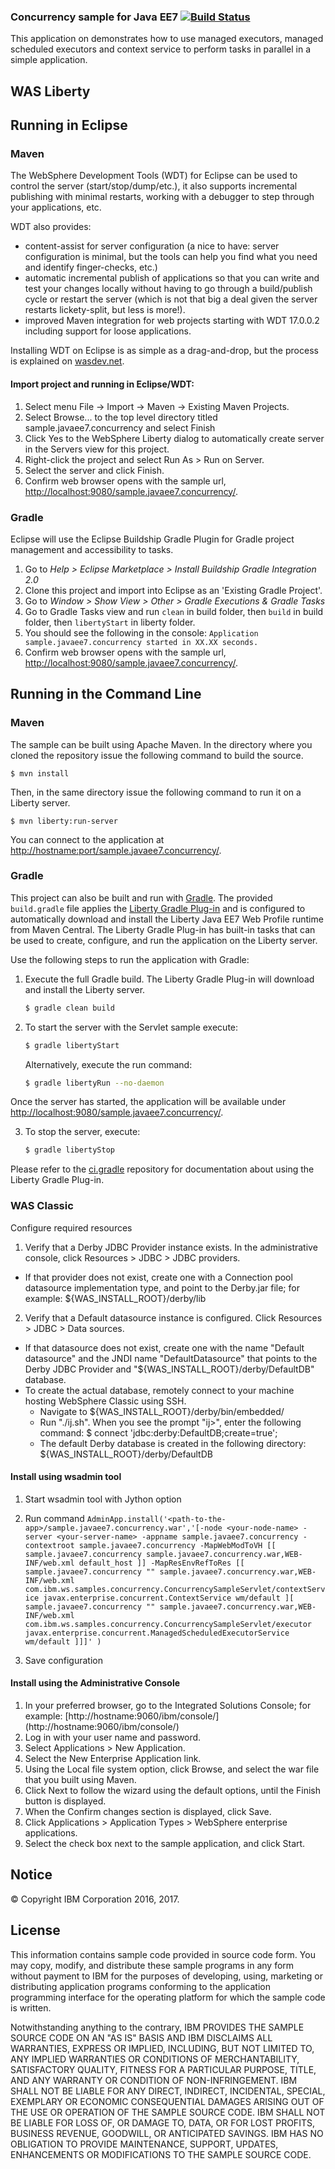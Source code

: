 ### Concurrency sample for Java EE7 [![Build Status](https://travis-ci.org/WASdev/sample.javaee7.concurrency.svg?branch=master)](https://travis-ci.org/WASdev/sample.javaee7.concurrency)

This application on demonstrates how to use managed executors, managed scheduled executors and context service to perform tasks in parallel in a simple application.

## WAS Liberty

## Running in Eclipse
### Maven
The WebSphere Development Tools (WDT) for Eclipse can be used to control the server (start/stop/dump/etc.), it also supports incremental publishing with minimal restarts, working with a debugger to step through your applications, etc.

WDT also provides:

- content-assist for server configuration (a nice to have: server configuration is minimal, but the tools can help you find what you need and identify finger-checks, etc.)
- automatic incremental publish of applications so that you can write and test your changes locally without having to go through a build/publish cycle or restart the server (which is not that big a deal given the server restarts lickety-split, but less is more!).
- improved Maven integration for web projects starting with WDT 17.0.0.2 including support for loose applications.

Installing WDT on Eclipse is as simple as a drag-and-drop, but the process is explained on [wasdev.net](https://developer.ibm.com/wasdev/downloads/liberty-profile-using-eclipse/).

#### Import project and running in Eclipse/WDT:
1.	Select menu File -> Import -> Maven -> Existing Maven Projects.
2.	Select Browse... to the top level directory titled sample.javaee7.concurrency and select Finish
3.	Click Yes to the WebSphere Liberty dialog to automatically create server in the Servers view for this project.
4.  Right-click the project and select Run As > Run on Server.
5.  Select the server and click Finish.
6.  Confirm web browser opens with the sample url, [http://localhost:9080/sample.javaee7.concurrency/](http://localhost:9080/sample.javaee7.concurrency/).

### Gradle
Eclipse will use the Eclipse Buildship Gradle Plugin for Gradle project management and accessibility to tasks.

1. Go to *Help > Eclipse Marketplace > Install Buildship Gradle Integration 2.0*
2. Clone this project and import into Eclipse as an 'Existing Gradle Project'.
3. Go to *Window > Show View > Other > Gradle Executions & Gradle Tasks*
4. Go to Gradle Tasks view and run `clean` in build folder, then `build` in build folder, then `libertyStart` in liberty folder.
5. You should see the following in the console: `Application sample.javaee7.concurrency started in XX.XX seconds.`
6. Confirm web browser opens with the sample url, [http://localhost:9080/sample.javaee7.concurrency/](http://localhost:9080/sample.javaee7.concurrency/).

## Running in the Command Line
### Maven
The sample can be built using Apache Maven. In the directory where you cloned the repository issue the following command to build the source.

  `$ mvn install`

Then, in the same directory issue the following command to run it on a Liberty server.

  `$ mvn liberty:run-server`

You can connect to the application at [http://hostname:port/sample.javaee7.concurrency/](http://hostname:port/sample.javaee7.concurrency/).

### Gradle
This project can also be built and run with [Gradle]. The provided `build.gradle` file applies the [Liberty Gradle Plug-in] and is configured to automatically download and install the Liberty Java EE7 Web Profile runtime from Maven Central. The Liberty Gradle Plug-in has built-in tasks that can be used to create, configure, and run the application on the Liberty server.

Use the following steps to run the application with Gradle:

1. Execute the full Gradle build. The Liberty Gradle Plug-in will download and install the Liberty server.
    ```bash
    $ gradle clean build
    ```

2. To start the server with the Servlet sample execute:
    ```bash
    $ gradle libertyStart
    ```

    Alternatively, execute the run command:
    ```bash
    $ gradle libertyRun --no-daemon
    ```

Once the server has started, the application will be available under [http://localhost:9080/sample.javaee7.concurrency/](http://localhost:9080/sample.javaee7.concurrency/).

3. To stop the server, execute:
    ```bash
    $ gradle libertyStop
    ```  

Please refer to the [ci.gradle] repository for documentation about using the Liberty Gradle Plug-in.

### WAS Classic

Configure required resources

1.	Verify that a Derby JDBC Provider instance exists. In the administrative console, click Resources > JDBC > JDBC providers.
  - If that provider does not exist, create one with a Connection pool datasource implementation type, and point to the Derby.jar file; for example: ${WAS_INSTALL_ROOT}/derby/lib

2.	Verify that a Default datasource instance is configured. Click Resources > JDBC > Data sources.
  - If that datasource does not exist, create one with the name "Default datasource" and the JNDI name "DefaultDatasource" that points to the Derby JDBC Provider and "${WAS_INSTALL_ROOT}/derby/DefaultDB" database.
  - To create the actual database, remotely connect to your machine hosting WebSphere Classic using SSH.
    - Navigate to ${WAS_INSTALL_ROOT}/derby/bin/embedded/
    - Run "./ij.sh". When you see the prompt "ij>", enter the following command:
        $ connect 'jdbc:derby:DefaultDB;create=true';
    - The default Derby database is created in the following directory: ${WAS_INSTALL_ROOT}/derby/DefaultDB

#### Install using wsadmin tool

1. Start wsadmin tool with Jython option
2. Run command
`AdminApp.install('<path-to-the-app>/sample.javaee7.concurrency.war','[-node <your-node-name> -server <your-server-name> -appname sample.javaee7.concurrency -contextroot sample.javaee7.concurrency -MapWebModToVH [[ sample.javaee7.concurrency sample.javaee7.concurrency.war,WEB-INF/web.xml default_host ]] -MapResEnvRefToRes [[ sample.javaee7.concurrency "" sample.javaee7.concurrency.war,WEB-INF/web.xml com.ibm.ws.samples.concurrency.ConcurrencySampleServlet/contextService javax.enterprise.concurrent.ContextService wm/default ][ sample.javaee7.concurrency "" sample.javaee7.concurrency.war,WEB-INF/web.xml com.ibm.ws.samples.concurrency.ConcurrencySampleServlet/executor javax.enterprise.concurrent.ManagedScheduledExecutorService wm/default ]]]' ) `

3. Save configuration

#### Install using the Administrative Console

1.	In your preferred browser, go to the Integrated Solutions Console; for example: [http://hostname:9060/ibm/console/]
(http://hostname:9060/ibm/console/)
2.	Log in with your user name and password.
3.	Select Applications > New Application.
4.	Select the New Enterprise Application link.
5.	Using the Local file system option, click Browse, and select the war file that you built using Maven.
6.	Click Next to follow the wizard using the default options, until the Finish button is displayed.
7.	When the Confirm changes section is displayed, click Save.
8.	Click Applications > Application Types > WebSphere enterprise applications.
9.	Select the check box next to the sample application, and click Start.

## Notice

© Copyright IBM Corporation 2016, 2017.

## License

This information contains sample code provided in source code form. You may copy, modify, and distribute these sample programs in any form without payment to IBM for the purposes of developing, using, marketing or distributing application programs conforming to the application programming interface for the operating platform for which the sample code is written. 

Notwithstanding anything to the contrary, IBM PROVIDES THE SAMPLE SOURCE CODE ON AN "AS IS" BASIS AND IBM DISCLAIMS ALL WARRANTIES, EXPRESS OR IMPLIED, INCLUDING, BUT NOT LIMITED TO, ANY IMPLIED WARRANTIES OR CONDITIONS OF MERCHANTABILITY, SATISFACTORY QUALITY, FITNESS FOR A PARTICULAR PURPOSE, TITLE, AND ANY WARRANTY OR CONDITION OF NON-INFRINGEMENT. IBM SHALL NOT BE LIABLE FOR ANY DIRECT, INDIRECT, INCIDENTAL, SPECIAL, EXEMPLARY OR ECONOMIC CONSEQUENTIAL DAMAGES ARISING OUT OF THE USE OR OPERATION OF THE SAMPLE SOURCE CODE. IBM SHALL NOT BE LIABLE FOR LOSS OF, OR DAMAGE TO, DATA, OR FOR LOST PROFITS, BUSINESS REVENUE, GOODWILL, OR ANTICIPATED SAVINGS. IBM HAS NO OBLIGATION TO PROVIDE MAINTENANCE, SUPPORT, UPDATES, ENHANCEMENTS OR MODIFICATIONS TO THE SAMPLE SOURCE CODE.

[Liberty Maven Plug-in]: https://github.com/WASdev/ci.maven
[Liberty Gradle Plug-in]: https://github.com/WASdev/ci.gradle
[ci.gradle]: https://github.com/WASdev/ci.gradle
[Gradle]: https://gradle.org

